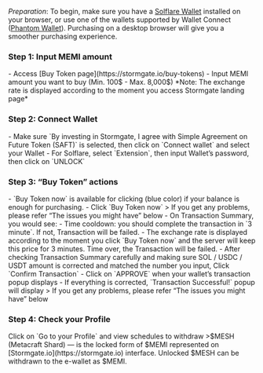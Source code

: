 *Preparation*: To begin, make sure you have a [Solflare Wallet](https://docs.solflare.com/solflare/onboarding/how-to-create-a-new-wallet "How to create Solflare Wallet") installed on your browser, or use one of the wallets supported by Wallet Connect ([Phantom Wallet](https://help.phantom.app/hc/en-us/articles/8071074929043-How-to-create-a-new-wallet "How to create Phantom Wallet")). Purchasing on a desktop browser will give you a smoother purchasing experience. 

<h3>Step 1: Input MEMI amount</h3>
- Access [Buy Token page](https://stormgate.io/buy-tokens)
- Input MEMI amount you want to buy (Min. 100$ - Max. 8,000$)
*Note: The exchange rate is displayed according to the moment you access Stormgate landing page*

<h3>Step 2: Connect Wallet</h3>
- Make sure `By investing in Stormgate, I agree with Simple Agreement on Future Token (SAFT)` is selected, then click on `Connect wallet` and select your Wallet
- For Solflare, select `Extension`, then input Wallet’s password, then click on `UNLOCK`

<h3>Step 3: “Buy Token” actions</h3>
- `Buy Token now` is available for clicking (blue color) if your balance is enough for purchasing.
- Click `Buy Token now`
> If you get any problems, please refer “The issues you might have” below
- On Transaction Summary, you would see:
	- Time cooldown: you should complete the transaction in `3 minute`. If not, Transaction will be failed.
	- The exchange rate is displayed according to the moment you click `Buy Token now` and the server will keep this price for 3 minutes. Time over, the Transaction will be failed.
- After checking Transaction Summary carefully and making sure SOL / USDC / USDT amount is corrected and matched the number you input, Click `Confirm Transaction`
- Click on `APPROVE` when your wallet’s transaction popup displays
- If everything is corrected, `Transaction Successful!` popup will display
> If you get any problems, please refer “The issues you might have” below

<h3>Step 4: Check your Profile</h3>
Click on `Go to your Profile` and view schedules to withdraw
>$MESH (Metacraft Shard) — is the locked form of $MEMI represented on [Stormgate.io](https://stormgate.io) interface. Unlocked $MESH can be withdrawn to the e-wallet as $MEMI.
